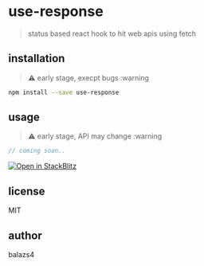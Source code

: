 # use-response

> status based react hook to hit web apis using fetch

## installation

> :warning: early stage, execpt bugs :warning

```bash
npm install --save use-response
```

## usage

> :warning: early stage, API may change :warning

```js
// coming soon..
```

[![Open in StackBlitz](https://developer.stackblitz.com/img/open_in_stackblitz.svg)](https://stackblitz.com/edit/nextjs-aldkxf?file=pages/index.js)

## license

MIT

## author

balazs4
